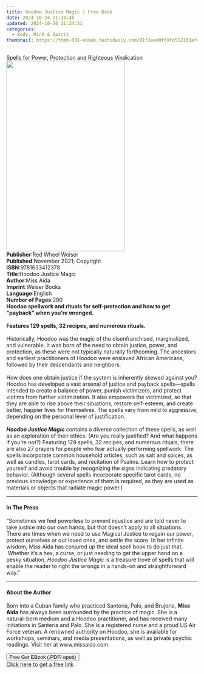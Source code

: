 ```yaml
---
title: Hoodoo Justice Magic | Free Book
date: 2024-10-24 21:34:46
updated: 2024-10-26 11:24:21
categories:
  - Body, Mind & Spirit
thumbnail: https://thmb-001-ebook.techidaily.com/81f2eed9f69fd512103af4eb2b318b3632b80a58860d2958132056dcc6bd61a3.jpg
---
```

<main id="book-container">
  <div class="flex flex-col">
    <div class="book-brief flex-1 py-6 px-4 sm:p-6 md:py-10 md:px-8">
      <!-- brief-->
      <div class="book-brief-main">
        Spells for Power, Protection and Righteous Vindication
      </div>
    </div>
    <div
      class="book-meta-info flex-1 grid gap-4 col-start-1 col-end-3 row-start-1 sm:mb-6 sm:grid-cols-4 lg:gap-6 lg:col-start-2 lg:row-end-6 lg:row-span-6 lg:mb-0"
    >
      <div
        class="book-meta-info-left place-content-center mt-4 p-4 text-sm leading-6 col-start-2 col-span-2 dark:text-slate-400"
      >
        <img
          class="w-full h-500 object-cover rounded-lg sm:h-255 sm:col-span-2 lg:col-span-full"
          src="https://img-001-ebook.techidaily.com/381767352dcc8e6dfe0a0ac1d56bb9fa7fc972ca97b212d2310ea45a200409df.jpg"
          alt=""
          width="312"
          height="500"
        />
      </div>
      <div
        class="book-meta-info-right mt-2 col-start-1 row-start-2 col-span-3 self-center"
      >
        <!-- meta data  -->
        <div class="flex flex-col px-4 md:px-8">
          <div class="flex-1">
            <strong>Publisher</strong>:<span class="px-2"
              >Red Wheel Weiser</span
            >
          </div>
          <div class="flex-1">
            <strong>Published</strong>:<span class="px-2"
              >November 2021; Copyright</span
            >
          </div>
          <div class="flex-1">
            <strong>ISBN</strong>:<span class="px-2">9781633412378</span>
          </div>
          <div class="flex-1">
            <strong>Title</strong>:<span class="px-2"
              >Hoodoo Justice Magic</span
            >
          </div>
          <div class="flex-1">
            <strong>Author</strong>:<span class="px-2">Miss Aida</span>
          </div>
          <div class="flex-1">
            <strong>Imprint</strong>:<span class="px-2">Weiser Books</span>
          </div>
          <div class="flex-1">
            <strong>Language</strong>:<span class="px-2">English</span>
          </div>
          <div class="flex-1">
            <strong>Number of Pages</strong>:<span class="px-2">290</span>
          </div>
        </div>
      </div>
    </div>
    <div class="book-description flex-1 py-6 px-4 sm:p-6 md:py-10 md:px-8">
      <div class="book-description-main">
        <div accordion-content="" id="description">
          <b
            >Hoodoo spellwork and rituals for self-protection and how to get
            “payback” when you’re wronged.<br /><br />
            Features 129 spells, 32 recipes, and numerous rituals.</b
          ><br /><br />
          Historically, Hoodoo was the magic of the disenfranchised,
          marginalized, and vulnerable. It was born of the need to obtain
          justice, power, and protection, as these were not typically naturally
          forthcoming. The ancestors and earliest practitioners of Hoodoo were
          enslaved African Americans, followed by their descendants and
          neighbors.<br /><br />
          How does one obtain justice if the system is inherently skewed against
          you? Hoodoo has developed a vast arsenal of justice and payback
          spells—spells intended to create a balance of power, punish
          victimizers, and protect victims from further victimization. It also
          empowers the victimized, so that they are able to rise above their
          situations, restore self-esteem, and create better, happier lives for
          themselves. The spells vary from mild to aggressive, depending on the
          personal level of justification.<br /><br /><b
            ><i>Hoodoo Justice Magic</i></b
          >
          contains a diverse collection of these spells, as well as an
          exploration of their ethics. (Are you really justified? And what
          happens if you’re not?) Featuring 129 spells, 32 recipes, and numerous
          rituals, there are also 27 prayers for people who fear actually
          performing spellwork. The spells incorporate common household
          articles, such as salt and spices, as well as candles, tarot cards,
          and recitation of Psalms. Learn how to protect yourself and avoid
          trouble by recognizing the signs indicating predatory behavior.
          (Although several spells incorporate specific tarot cards, no previous
          knowledge or experience of them is required, as they are used as
          materials or objects that radiate magic power.)
        </div>
        <div class="accordion-fader"></div>
      </div>
    </div>
    <div class="book-excerpts flex-1 py-6 px-4 sm:p-6 md:py-10 md:px-8">
      <!-- excerpts-->
      <div class="book-excerpts-main">
        <hr />
        <h4 class="placeholder placeholder-heading">
          <span>In The Press</span>
        </h4>
        <p>
          “Sometimes we feel powerless to prevent injustice and are told never
          to take justice into our own hands, but that doesn’t apply to all
          situations. There are times when we need to use Magical Justice to
          regain our power, protect ourselves or our loved ones, and settle the
          score. In her infinite wisdom, Miss Aida has conjured up the ideal
          spell book to do just that. &nbsp;Whether it’s a hex, a curse, or just
          needing to get the upper hand on a pesky situation,
          <i>Hoodoo Justice Magic</i> is a treasure trove of spells that will
          enable the reader to right the wrongs in a hands-on and
          straightforward way.”
        </p>
      </div>
    </div>
    <div class="book-about-author flex-1 py-6 px-4 sm:p-6 md:py-10 md:px-8">
      <!-- about author-->
      <div class="book-main-author-main">
        <hr />
        <h4 class="placeholder placeholder-heading">
          <span>About the Author</span>
        </h4>
        <p>
          Born into a Cuban family who practiced Santeria, Palo, and Brujeria,
          <b>Miss Aida</b> has always been surrounded by the practice of magic.
          She is a natural-born medium and a Hoodoo practitioner, and has
          received many initiations in Santeria and Palo. She is a registered
          nurse and a proud US Air Force veteran. A renowned authority on
          Hoodoo, she is available for workshops, seminars, and media
          presentations, as well as private psychic readings. Visit her at
          www.missaida.com.
        </p>
      </div>
    </div>
    <div class="book-free-get flex-1 py-6 px-4 sm:p-6 md:py-10 md:px-8">
      <button
        id="btn-free-get"
        class="bg-blue-500 hover:bg-blue-700 text-white font-bold py-2 px-4 rounded"
      >
        Free Get EBook (.PDF/.epub)
      </button>
      <div id="countdown-display" class="px-2 text-lg mt-2"></div>
      <a
        id="free-link"
        class="hidden bg-blue-500 hover:bg-blue-700 text-white font-bold py-2 px-4 rounded"
        href="https://www.ebooks.com/en-us/book/210233091/hoodoo-justice-magic/miss-aida/"
        target="_blank"
        >Click here to get a free link</a
      >
    </div>
    <script>
      let countdownTime = 0;
      let countdownInterval = null;
      document
        .getElementById('btn-free-get')
        .addEventListener('click', startCountdown);
      function startCountdown() {
        countdownTime = new Date().getTime() + 60000 * 3;
        countdownInterval = setInterval(updateCountdown, 1000);
        document.getElementById('btn-free-get').disabled = true;
        document
          .getElementById('btn-free-get')
          .classList.add('bg-gray-500', 'cursor-not-allowed');
      }
      function updateCountdown() {
        let currentTime = new Date().getTime();
        let timeLeft = countdownTime - currentTime;
        let secondsLeft = Math.floor(timeLeft / 1000);
        document.getElementById('countdown-display').innerHTML =
          `Remaining time: ${secondsLeft} seconds.`;
        if (secondsLeft <= 0) {
          clearInterval(countdownInterval);
          document.getElementById('btn-free-get').classList.add('hidden');
          document.getElementById('free-link').classList.remove('hidden');
          document.getElementById('countdown-display').innerHTML = '';
        }
      }
    </script>
  </div>
</main>
